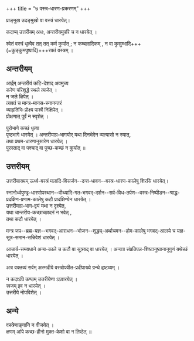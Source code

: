 +++
title = "७ वस्त्र-धारण-प्रकरणम्"
+++

प्राङ्मुख उदङ्मुखो वा वस्त्रं धारयेत्।  

कदाप्य् उत्तरीयम् अधः, अन्तरीयमुपरि च न धारयेत् ।  

श्वेतं वस्त्रं धृत्वैव तत् तत् कर्म कुर्यात् ; न कम्बलादिकम् , न वा कुसुम्भादि+++(=कुङ्कुमपुष्पादि)+++रक्तं वस्त्रम् ।  

## अन्तरीयम्
आर्द्रम् अन्तरीयं कटि-देशाद् अवमुच्य  
करेण परिशुद्धे स्थले त्यजेत् ।  
न जले क्षिपेत् ।  
त्यक्तं च मान्त्र-मानस-स्नानन्तरं  
व्याहृतिभिः प्रोक्ष्य पार्श्वे निक्षिपेत् ।  
प्रोक्षणात् पूर्वं न स्पृशेत् । 

पुरोभागे कच्छं धृत्वा  
पृष्ठभागे धारयेत् । 
अन्तरीयाग्र-भागयोर् यथा दिनभेदेन व्यत्यासो न स्यात्,  
तथा प्रथम-धारणानुसारेण धारयेत् ।  
पुरस्ताद् वा पश्चाद् वा पुच्छ-कच्छं न कुर्यात् ॥

## उत्तरीयम् 
उत्तरीयाख्यम् ऊर्ध्व-वस्त्रं मलादि-विसर्जन--दन्त-धावन--वस्त्र-धारण-कालेषु शिरसि धारयेत्। 

स्नानोर्ध्वपुण्ड्र-धारणोपस्थान--वीथ्यादि-गत-भगवद्-दर्शन--सर्व-विध-तर्पण--वस्त्र-निष्पीडन--श्राद्ध-प्रदक्षिण-प्रणाम-कालेषु कटौ प्रादक्षिण्येन धारयेत् ।  
उत्तरीयाग्र-भाग-द्वयं यथा न दृश्येत,  
यथा चान्तरीय-कच्छाच्छादनं न भवेत् ,  
तथा कटौ धारयेत् । 

मन्त्र जप--ब्रह्म-यज्ञ--भगवद्-आराधन--भोजन--शुद्ध्य्-अर्थाचमन--होम-कालेषु भगवद्-आलये च यज्ञ-सूत्र-समान-सन्निवेशं धारयेत् । 

आचार्य-समवधाने अन्य-काले च कटौ वा सूत्रवद् वा धारयेत् । 
अन्यत्र संप्रतिपन्न-शिष्टानुष्ठानानुगुणं यथेच्छं धारयेत् ।

अत्र वक्तव्यं सर्वम् अस्मदीये वस्त्रोपवीत-प्रदीपाख्ये ग्रन्थे द्रष्टव्यम् । 

न कदाऽपि कण्ठम् उत्तरीयेणा ऽऽवारयेत् ।  
स्रजम् इव न धारयेत् ।  
उत्तरीये नोपविशेत् ।  

## अन्ये
वस्त्रेणाङ्गानि न वीजयेत् ।  
क्षणम् अपि कच्छ-हीनो मुक्त-केशो वा न तिष्ठेत् ॥
